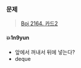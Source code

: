### 문제
> [Boj 2164. 카드2](https://www.acmicpc.net/problem/2164)



#### :boom:1n9yun​​

* 앞에서 꺼내서 뒤에 넣는다?
* deque